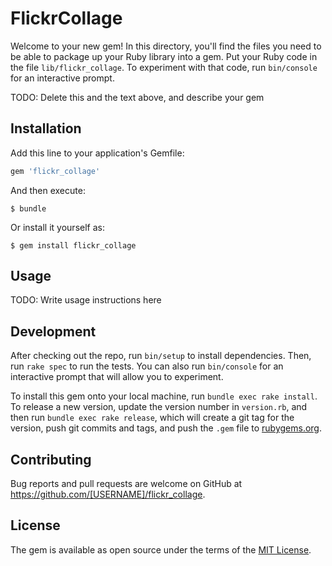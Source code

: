 # FlickrCollage

Welcome to your new gem! In this directory, you'll find the files you need to be able to package up your Ruby library into a gem. Put your Ruby code in the file `lib/flickr_collage`. To experiment with that code, run `bin/console` for an interactive prompt.

TODO: Delete this and the text above, and describe your gem

## Installation

Add this line to your application's Gemfile:

```ruby
gem 'flickr_collage'
```

And then execute:

    $ bundle

Or install it yourself as:

    $ gem install flickr_collage

## Usage

TODO: Write usage instructions here

## Development

After checking out the repo, run `bin/setup` to install dependencies. Then, run `rake spec` to run the tests. You can also run `bin/console` for an interactive prompt that will allow you to experiment.

To install this gem onto your local machine, run `bundle exec rake install`. To release a new version, update the version number in `version.rb`, and then run `bundle exec rake release`, which will create a git tag for the version, push git commits and tags, and push the `.gem` file to [rubygems.org](https://rubygems.org).

## Contributing

Bug reports and pull requests are welcome on GitHub at https://github.com/[USERNAME]/flickr_collage.


## License

The gem is available as open source under the terms of the [MIT License](http://opensource.org/licenses/MIT).

